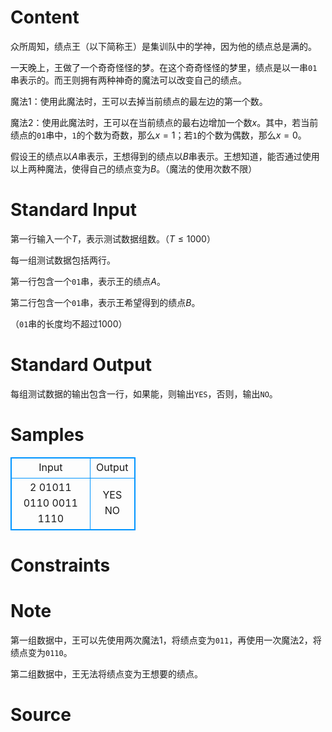 
# Content

众所周知，绩点王（以下简称王）是集训队中的学神，因为他的绩点总是满的。

一天晚上，王做了一个奇奇怪怪的梦。在这个奇奇怪怪的梦里，绩点是以一串`01`串表示的。而王则拥有两种神奇的魔法可以改变自己的绩点。

魔法$1$：使用此魔法时，王可以去掉当前绩点的最左边的第一个数。

魔法$2$：使用此魔法时，王可以在当前绩点的最右边增加一个数$x$。其中，若当前绩点的`01`串中，`1`的个数为奇数，那么$x=1$；若`1`的个数为偶数，那么$x=0$。

假设王的绩点以$A$串表示，王想得到的绩点以$B$串表示。王想知道，能否通过使用以上两种魔法，使得自己的绩点变为$B$。（魔法的使用次数不限）

# Standard Input

第一行输入一个$T$，表示测试数据组数。$（T \leq 1000）$

每一组测试数据包括两行。

第一行包含一个`01`串，表示王的绩点$A$。

第二行包含一个`01`串，表示王希望得到的绩点$B$。

（`01`串的长度均不超过$1000$）

# Standard Output

每组测试数据的输出包含一行，如果能，则输出`YES`，否则，输出`NO`。

# Samples

<style>
        table,table tr th, table tr td { border:1px solid #0094ff; }
        table { width: 200px; min-height: 25px; line-height: 25px; text-align: center; border-collapse: collapse;}   
    </style>
<table>
	<tr>
		<td>Input</td>
		<td>Output</td>
	</tr>
<tr><td>2
01011
0110
0011
1110</td><td>YES
NO</td></tr></table>


# Constraints



# Note

第一组数据中，王可以先使用两次魔法$1$，将绩点变为`011`，再使用一次魔法$2$，将绩点变为`0110`。

第二组数据中，王无法将绩点变为王想要的绩点。

# Source



